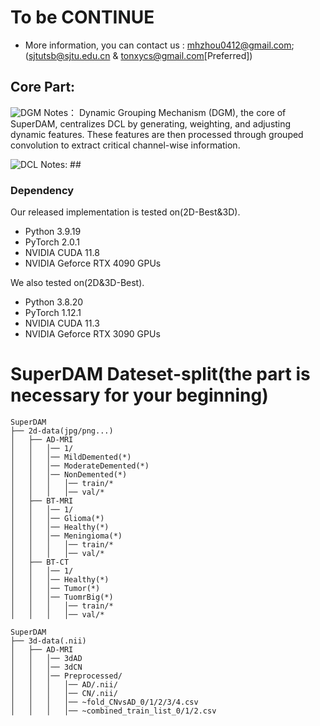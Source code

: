 # To be CONTINUE
- More information, you can contact us : mhzhou0412@gmail.com; (sjtutsb@sjtu.edu.cn & tonxycs@gmail.com[Preferred])
  
## Core Part:
![DGM](https://github.com/user-attachments/assets/9b20e826-1586-497e-9be5-455398bef0c7)
Notes： Dynamic Grouping Mechanism (DGM), the core of SuperDAM, centralizes DCL by generating, weighting, and adjusting dynamic features. These features are then processed through grouped convolution to extract critical channel-wise information.


![DCL](https://github.com/user-attachments/assets/83d81825-eb62-4375-8bd7-c87eb3756a3b)
Notes: ##
### Dependency
Our released implementation is tested on(2D-Best&3D).
+ Python 3.9.19 
+ PyTorch 2.0.1
+ NVIDIA CUDA 11.8
+ NVIDIA Geforce RTX 4090 GPUs

We also tested on(2D&3D-Best).
+ Python 3.8.20 
+ PyTorch 1.12.1
+ NVIDIA CUDA 11.3
+ NVIDIA Geforce RTX 3090 GPUs
# SuperDAM Dateset-split(the part is necessary for your beginning)
```
SuperDAM
├── 2d-data(jpg/png...)
│   ├── AD-MRI
│   │   │── 1/
│   │   │── MildDemented(*)
│   │   │── ModerateDemented(*)
│   │   │── NonDemented(*)
│   │   │   │── train/*
│   │   │   │── val/*
│   ├── BT-MRI
│   │   │── 1/
│   │   │── Glioma(*)
│   │   │── Healthy(*)
│   │   │── Meningioma(*)
│   │   │   │── train/*
│   │   │   │── val/*
│   ├── BT-CT
│   │   │── 1/
│   │   │── Healthy(*)
│   │   │── Tumor(*)
│   │   │── TuomrBig(*)
│   │   │   │── train/*
│   │   │   │── val/*
```

```
SuperDAM
├── 3d-data(.nii)
│   ├── AD-MRI
│   │   │── 3dAD
│   │   │── 3dCN
│   │   │── Preprocessed/
│   │   │   │── AD/.nii/
│   │   │   │── CN/.nii/
│   │   │   │── ~fold_CNvsAD_0/1/2/3/4.csv
│   │   │   │── ~combined_train_list_0/1/2.csv
```

